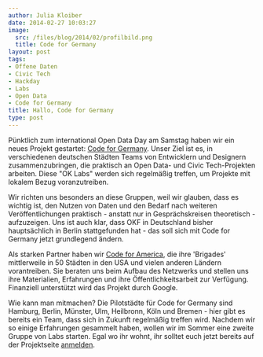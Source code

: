 ```yaml
---
author: Julia Kloiber
date: 2014-02-27 10:03:27
image:
  src: /files/blog/2014/02/profilbild.png
  title: Code for Germany
layout: post
tags:
- Offene Daten
- Civic Tech
- Hackday
- Labs
- Open Data
- Code for Germany
title: Hallo, Code for Germany
type: post
---
```


  
Pünktlich zum international Open Data Day am Samstag haben wir ein neues Projekt gestartet: [Code for Germany](http://codefor.de/%20). Unser Ziel ist es, in verschiedenen deutschen Städten Teams von Entwicklern und Designern zusammenzubringen, die praktisch an Open Data- und Civic Tech-Projekten arbeiten. Diese "OK Labs" werden sich regelmäßig treffen, um Projekte mit lokalem Bezug voranzutreiben.

Wir richten uns besonders an diese Gruppen, weil wir glauben, dass es wichtig ist, den Nutzen von Daten und den Bedarf nach weiteren Veröffentlichungen praktisch - anstatt nur in Gesprächskreisen theoretisch - aufzuzeigen. Uns ist auch klar, dass OKF in Deutschland bisher hauptsächlich in Berlin stattgefunden hat - das soll sich mit Code for Germany jetzt grundlegend ändern.

Als starken Partner haben wir [Code for America](http://www.codeforamerica.org/), die ihre 'Brigades' mittlerweile in 50 Städten in den USA und vielen anderen Ländern vorantreiben. Sie beraten uns beim Aufbau des Netzwerks und stellen uns ihre Materialien, Erfahrungen und ihre Öffentlichkeitsarbeit zur Verfügung. Finanziell unterstützt wird das Projekt durch Google.

Wie kann man mitmachen? Die Pilotstädte für Code for Germany sind Hamburg, Berlin, Münster, Ulm, Heilbronn, Köln und Bremen - hier gibt es bereits ein Team, dass sich in Zukunft regelmäßig treffen wird. Nachdem wir so einige Erfahrungen gesammelt haben, wollen wir im Sommer eine zweite Gruppe von Labs starten. Egal wo ihr wohnt, ihr solltet euch jetzt bereits auf der Projektseite [anmelden](http://codefor.de).
